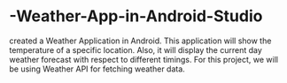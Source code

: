 # -Weather-App-in-Android-Studio
 created a Weather Application in Android. This application will show the temperature of a specific location. Also, it will display the current day weather forecast with respect to different timings. For this project, we will be using Weather API for fetching weather data. 
